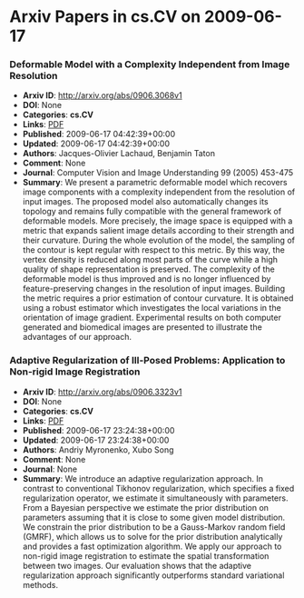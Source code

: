 # Arxiv Papers in cs.CV on 2009-06-17
### Deformable Model with a Complexity Independent from Image Resolution
- **Arxiv ID**: http://arxiv.org/abs/0906.3068v1
- **DOI**: None
- **Categories**: **cs.CV**
- **Links**: [PDF](http://arxiv.org/pdf/0906.3068v1)
- **Published**: 2009-06-17 04:42:39+00:00
- **Updated**: 2009-06-17 04:42:39+00:00
- **Authors**: Jacques-Olivier Lachaud, Benjamin Taton
- **Comment**: None
- **Journal**: Computer Vision and Image Understanding 99 (2005) 453-475
- **Summary**: We present a parametric deformable model which recovers image components with a complexity independent from the resolution of input images. The proposed model also automatically changes its topology and remains fully compatible with the general framework of deformable models. More precisely, the image space is equipped with a metric that expands salient image details according to their strength and their curvature. During the whole evolution of the model, the sampling of the contour is kept regular with respect to this metric. By this way, the vertex density is reduced along most parts of the curve while a high quality of shape representation is preserved. The complexity of the deformable model is thus improved and is no longer influenced by feature-preserving changes in the resolution of input images. Building the metric requires a prior estimation of contour curvature. It is obtained using a robust estimator which investigates the local variations in the orientation of image gradient. Experimental results on both computer generated and biomedical images are presented to illustrate the advantages of our approach.



### Adaptive Regularization of Ill-Posed Problems: Application to Non-rigid Image Registration
- **Arxiv ID**: http://arxiv.org/abs/0906.3323v1
- **DOI**: None
- **Categories**: **cs.CV**
- **Links**: [PDF](http://arxiv.org/pdf/0906.3323v1)
- **Published**: 2009-06-17 23:24:38+00:00
- **Updated**: 2009-06-17 23:24:38+00:00
- **Authors**: Andriy Myronenko, Xubo Song
- **Comment**: None
- **Journal**: None
- **Summary**: We introduce an adaptive regularization approach. In contrast to conventional Tikhonov regularization, which specifies a fixed regularization operator, we estimate it simultaneously with parameters. From a Bayesian perspective we estimate the prior distribution on parameters assuming that it is close to some given model distribution. We constrain the prior distribution to be a Gauss-Markov random field (GMRF), which allows us to solve for the prior distribution analytically and provides a fast optimization algorithm. We apply our approach to non-rigid image registration to estimate the spatial transformation between two images. Our evaluation shows that the adaptive regularization approach significantly outperforms standard variational methods.



